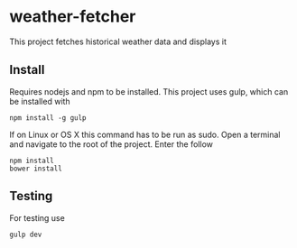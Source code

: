 # weather-fetcher
This project fetches historical weather data and displays it

## Install
Requires nodejs and npm to be installed. This project uses gulp, which can be installed with
```
npm install -g gulp
```
If on Linux or OS X this command has to be run as sudo. Open a terminal and navigate to the root of the project. Enter the follow
```
npm install
bower install
```
## Testing
For testing use
```
gulp dev
```

